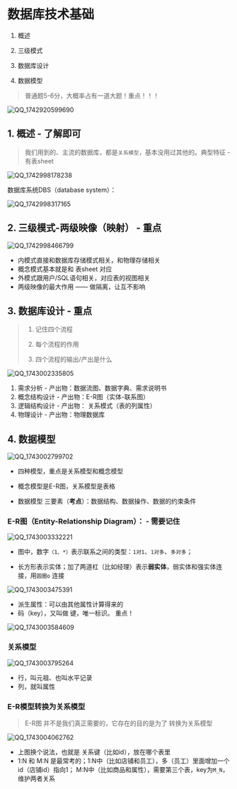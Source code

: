 # 数据库技术基础

1. 概述

2. 三级模式

3. 数据库设计

4. 数据模型

> 普通题5-6分，大概率占有一道大题！重点！！！



![QQ_1742920599690](/Users/wplay/2025/senior_software_infra_docs/文老师/基础/assets/QQ_1742920599690.png)



## 1. 概述 - 了解即可

>  我们用到的、主流的数据库，都是`关系模型`，基本没用过其他的。典型特征 - 有表sheet

![QQ_1742998178238](/Users/wplay/2025/senior_software_infra_docs/文老师/基础/assets/QQ_1742998178238.png)

数据库系统DBS（database system）：

![QQ_1742998317165](/Users/wplay/2025/senior_software_infra_docs/文老师/基础/assets/QQ_1742998317165.png)



## 2. 三级模式-两级映像（映射） - 重点

![QQ_1742998466799](/Users/wplay/2025/senior_software_infra_docs/文老师/基础/assets/QQ_1742998466799.png)

- 内模式直接和数据库存储模式相关，和物理存储相关
- 概念模式基本就是和 表sheet 对应
- 外模式跟用户/SQL语句相关，对应表的视图相关
- 两级映像的最大作用 —— 做隔离，让互不影响



## 3. 数据库设计 - 重点

>1. 记住四个流程
>2. 每个流程的作用
>
>3. 四个流程的输出/产出是什么



![QQ_1743002335805](/Users/wplay/2025/senior_software_infra_docs/文老师/基础/assets/QQ_1743002335805.png)

1. 需求分析  - 产出物：数据流图、数据字典、需求说明书
2. 概念结构设计 - 产出物：E-R图（实体-联系图）
3. 逻辑结构设计 - 产出物： 关系模式（表的列属性）
4. 物理设计 - 产出物：物理数据库



## 4. 数据模型

![QQ_1743002799702](/Users/wplay/2025/senior_software_infra_docs/文老师/基础/assets/QQ_1743002799702.png)

- 四种模型，重点是关系模型和概念模型

- 概念模型是E-R图，关系模型是表格

- 数据模型 三要素（**考点**）：数据结构、数据操作、数据的约束条件



### E-R图（Entity-Relationship Diagram）： - **需要记住**

![QQ_1743003332221](/Users/wplay/2025/senior_software_infra_docs/文老师/基础/assets/QQ_1743003332221.png)

- 图中，数字`（1、*）`表示联系之间的类型：`1对1`、`1对多`、`多对多`；

- 长方形表示实体；加了两道杠（比如经理）表示**弱实体**，弱实体和强实体连接，用`圆圈o` 连接

![QQ_1743003475391](/Users/wplay/2025/senior_software_infra_docs/文老师/基础/assets/QQ_1743003475391.png)

- 派生属性：可以由其他属性计算得来的
- 码（key），又叫做 键，唯一标识。 重点！



![QQ_1743003584609](/Users/wplay/2025/senior_software_infra_docs/文老师/基础/assets/QQ_1743003584609.png)

### 关系模型

![QQ_1743003795264](/Users/wplay/2025/senior_software_infra_docs/文老师/基础/assets/QQ_1743003795264.png)

- 行，叫元祖、也叫水平记录
- 列，就叫属性



### E-R模型转换为关系模型

> E-R图 并不是我们真正需要的，它存在的目的是为了 转换为关系模型

![QQ_1743004062762](/Users/wplay/2025/senior_software_infra_docs/文老师/基础/assets/QQ_1743004062762.png)

- 上图换个说法，也就是 关系键（比如id），放在哪个表里
- 1:N 和 M:N 是最常考的；1:N中（比如店铺和员工），多（员工）里面增加一个id（店铺id）指向1； M:N中（比如商品和属性），需要第三个表，key为`M_N`，维护两者关系
